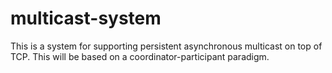 # multicast-system
This is a system for supporting persistent asynchronous multicast on top of TCP. This will be based on a coordinator-participant paradigm.
